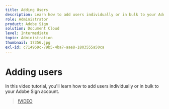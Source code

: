 ```yaml
---
title: Adding Users
description: Learn how to add users individually or in bulk to your Adobe Sign account
role: Administrator
product: Adobe Sign
solution: Document Cloud
level: Intermediate
topic: Administration
thumbnail: 17356.jpg
exl-id: c714969c-79b5-4ba7-aae8-1803555a50ca
---
```

# Adding users

In this video tutorial, you'll learn how to add users individually or in bulk to your Adobe Sign account.

>[!VIDEO](https://video.tv.adobe.com/v/17356?hidetitle=true)
